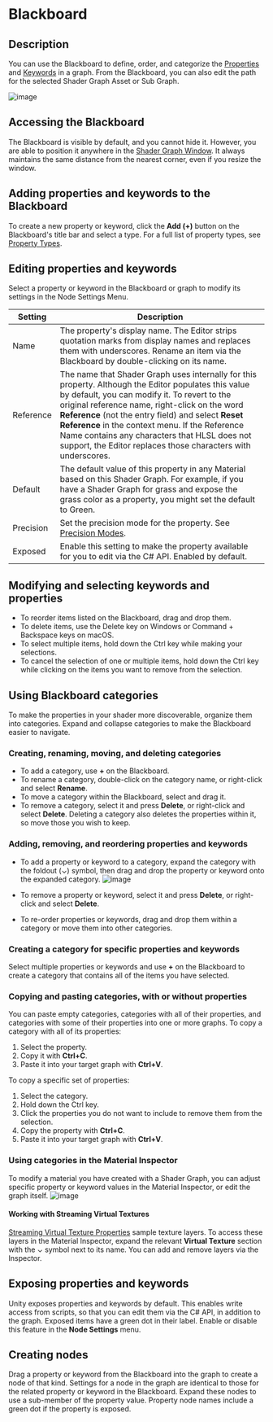 # Blackboard

## Description
You can use the Blackboard to define, order, and categorize the [Properties](Property-Types) and [Keywords](Keywords) in a graph. From the Blackboard, you can also edit the path for the selected Shader Graph Asset or Sub Graph.

![image](images/blackboardcategories1.png)

## Accessing the Blackboard
The Blackboard is visible by default, and you cannot hide it. However, you are able to position it anywhere in the [Shader Graph Window](Shader-Graph-Window). It always maintains the same distance from the nearest corner, even if you resize the window.

## Adding properties and keywords to the Blackboard
To create a new property or keyword, click the **Add (+)** button on the Blackboard's title bar and select a type. For a full list of property types, see [Property Types](Property-Types).

## Editing properties and keywords
Select a property or keyword in the Blackboard or graph to modify its settings in the Node Settings Menu.


| Setting   | Description |
|-----------|-------------|
| Name      |  The property's display name. The Editor strips quotation marks from display names and replaces them with underscores. Rename an item via the Blackboard by double-clicking on its name. |
| Reference | The name that Shader Graph uses internally for this property.  Although the Editor populates this value by default, you can modify it. To revert to the original reference name, right-click on the word **Reference** (not the entry field) and select **Reset Reference** in the context menu. If the Reference Name contains any characters that HLSL does not support, the Editor replaces those characters with underscores. |
| Default   | The default value of this property in any Material based on this Shader Graph. For example, if you have a Shader Graph for grass and expose the grass color as a property, you might set the default to Green.|
| Precision | Set the precision mode for the property. See [Precision Modes](Precision-Modes). |
| Exposed   | Enable this setting to make the property available for you to edit via the C# API. Enabled by default. |

## Modifying and selecting keywords and properties

* To reorder items listed on the Blackboard, drag and drop them.
* To delete items, use the Delete key on Windows or Command + Backspace keys on macOS.
* To select multiple items, hold down the Ctrl key while making your selections.
* To cancel the selection of one or multiple items, hold down the Ctrl key while clicking on the items you want to remove from the selection.

## Using Blackboard categories
To make the properties in your shader more discoverable, organize them into categories. Expand and collapse categories to make the Blackboard easier to navigate.

### Creating, renaming, moving, and deleting categories
* To add a category, use **+** on the Blackboard.
* To rename a category, double-click on the category name, or right-click and select **Rename**.
* To move a category within the Blackboard, select and drag it.
* To remove a category, select it and press **Delete**, or right-click and select **Delete**. Deleting a category also deletes the properties within it, so move those you wish to keep.

### Adding, removing, and reordering properties and keywords
* To add a property or keyword to a category, expand the category with the foldout (⌄) symbol, then drag and drop the property or keyword onto the expanded category.
![image](images/blackboardcategories2.png)

* To remove a property or keyword, select it and press **Delete**, or right-click and select **Delete**.
* To re-order properties or keywords, drag and drop them within a category or move them into other categories.

### Creating a category for specific properties and keywords
Select multiple properties or keywords and use **+** on the Blackboard to create a category that contains all of the items you have selected.

### Copying and pasting categories, with or without properties
You can paste empty categories, categories with all of their properties, and categories with some of their properties into one or more graphs. To copy a category with all of its properties:
1. Select the property.
2. Copy it with **Ctrl+C**.
3. Paste it into your target graph with **Ctrl+V**.

To copy a specific set of properties:
1. Select the category.
2. Hold down the Ctrl key.
3. Click the properties you do not want to include to remove them from the selection.
4. Copy the property with **Ctrl+C**.
5. Paste it into your target graph with **Ctrl+V**.

### Using categories in the Material Inspector
To modify a material you have created with a Shader Graph, you can adjust specific property or keyword values in the Material Inspector, or edit the graph itself.
![image](images/blackboardcategories3.png)


#### Working with Streaming Virtual Textures
[Streaming Virtual Texture Properties](https://docs.unity3d.com/Documentation/Manual/svt-use-in-shader-graph.html) sample texture layers. To access these layers in the Material Inspector, expand the relevant **Virtual Texture** section with the ⌄ symbol next to its name. You can add and remove layers via the Inspector.

## Exposing properties and keywords
Unity exposes properties and keywords by default. This enables write access from scripts, so that you can edit them via the C# API, in addition to the graph. Exposed items have a green dot in their label. Enable or disable this feature in the **Node Settings** menu.

## Creating nodes

Drag a property or keyword from the Blackboard into the graph to create a node of that kind. Settings for a node in the graph are identical to those for the related property or keyword in the Blackboard. Expand these nodes to use a sub-member of the property value.
Property node names include a green dot if the property is exposed.
